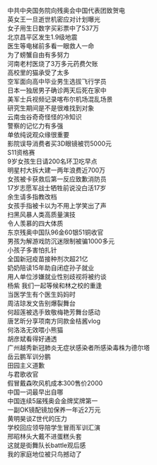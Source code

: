 中共中央国务院向残奥会中国代表团致贺电  
英女王一旦逝世机密应对计划曝光  
女子用生日数字买彩票中了537万  
北京昌平区发生1.9级地震  
医生等电梯前多看一眼救人一命  
为了螃蟹自由有多努力  
河南老村医烧了3万多元药费欠账  
高校里的猫承受了太多  
空军面向高中毕业男生选拔飞行学员  
日本一独居男子确诊两天后死在家中  
美军士兵视频记录喀布尔机场混乱场景  
研究生期间是不是很难找到对象  
云南虫谷奇奇怪怪的冷知识  
警察的记忆力有多强  
单依纯说观众缘很重要  
影院误导消费者买3D眼镜被罚5000元  
S11资格赛  
9岁女孩生日请200名环卫吃早点  
明星村大拆大建一两年浪费近700万  
女孩被卡获救后第一反应致歉消防员  
17岁志愿军战士牺牲前说没白活17岁  
余生请多指教改档  
女孩手指被卡以为不用上学笑出了声  
扫黑风暴人类高质量演技  
令人羡慕的四大体质  
东京残奥中国队96金60银51铜收官  
男孩为解游戏防沉迷限制被骗1000多元  
小孩子多害怕扎针  
全国新冠疫苗接种剂次超21亿  
奶奶陪读15年助自闭症孙子就业  
用人单位涉嫌就业性别歧视将被约谈  
杨紫 我们一起等候和林之校的重逢  
当医学生有个医生妈妈时  
周洁琼发文告别爆裂舞台  
何超莲被选手致敬梅艳芳舞台感动  
唐艺昕分享项南方同款金桔酱vlog  
何洛洛无效喂小熊猫  
胡彦斌看得好通透  
广州越秀新冠肺炎无症状感染者所感染毒株为德尔塔  
岳云鹏军训分鹏  
田园主义道歉  
与君歌收官  
假冒戴森吹风机成本300售价2000  
中国一词最早出自哪  
中国连续5届残奥会金牌奖牌第一  
一副OK镜配镜加保养一年近2万元  
黄明昊谈Z世代的压力  
学校回应领导陪学生冒雨军训汇演  
邢昭林头大戴不进蛋糕头套  
这就是街舞队长battle观后感  
我的家庭地位被只鸟撼动了  
